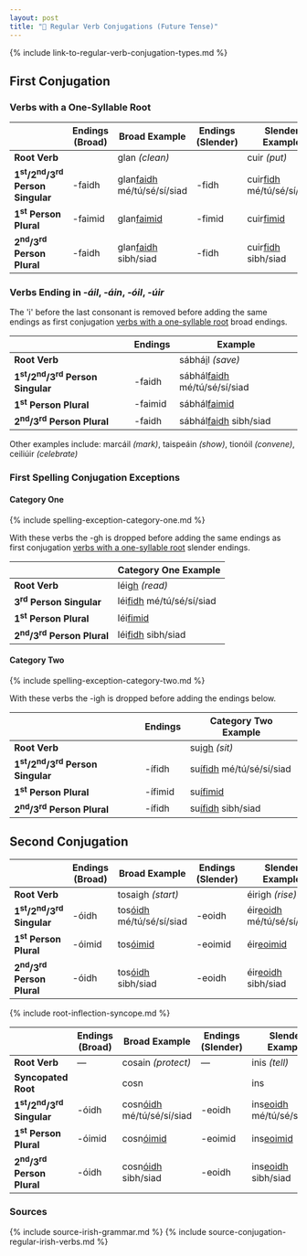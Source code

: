 ```yaml
---
layout: post
title: "🔮 Regular Verb Conjugations (Future Tense)"
---
```


{% include link-to-regular-verb-conjugation-types.md %}

## First Conjugation

### Verbs with a One-Syllable Root

|                                                                  | Endings (Broad) | Broad Example                     | Endings (Slender) | Slender Example                  |
| ---------------------------------------------------------------- | --------------- | --------------------------------- | ----------------- | -------------------------------- |
| **Root Verb**                                                    |                 | glan _(clean)_                    |                   | cuir _(put)_                     |
| **1<sup>st</sup>/2<sup>nd</sup>/3<sup>rd</sup> Person Singular** | -faidh          | glan<u>faidh</u> mé/tú/sé/sí/siad | -fidh             | cuir<u>fidh</u> mé/tú/sé/sí/siad |
| **1<sup>st</sup> Person Plural**                                 | -faimid         | glan<u>faimid</u>                 | -fimid            | cuir<u>fimid</u>                 |
| **2<sup>nd</sup>/3<sup>rd</sup> Person Plural**                  | -faidh          | glan<u>faidh</u> sibh/siad        | -fidh             | cuir<u>fidh</u> sibh/siad        |

### Verbs Ending in _-áil_, _-áin_, _-óil_, _-úir_

The 'i' before the last consonant is removed before adding the same endings as first conjugation [verbs with a one-syllable root](#verbs-with-a-one-syllable-root) broad endings.

|                                                                  | Endings | Example                             |
| ---------------------------------------------------------------- | ------- | ----------------------------------- |
| **Root Verb**                                                    |         | sábhá<u>i</u>l _(save)_             |
| **1<sup>st</sup>/2<sup>nd</sup>/3<sup>rd</sup> Person Singular** | -faidh  | sábhál<u>faidh</u> mé/tú/sé/sí/siad |
| **1<sup>st</sup> Person Plural**                                 | -faimid | sábhál<u>faimid</u>                 |
| **2<sup>nd</sup>/3<sup>rd</sup> Person Plural**                  | -faidh  | sábhál<u>faidh</u> sibh/siad        |

Other examples include: marcáil _(mark)_, taispeáin _(show)_, tionóil _(convene)_, ceiliúir _(celebrate)_

### First Spelling Conjugation Exceptions

#### Category One

{% include spelling-exception-category-one.md %}

With these verbs the -gh is dropped before adding the same endings as first conjugation [verbs with a one-syllable root](#verbs-with-a-one-syllable-root) slender endings.

|                                                 | Category One Example            |
| ----------------------------------------------- | ------------------------------- |
| **Root Verb**                                   | léi<u>gh</u> _(read)_           |
| **3<sup>rd</sup> Person Singular**              | léi<u>fidh</u> mé/tú/sé/sí/siad |
| **1<sup>st</sup> Person Plural**                | léi<u>fimid</u>                 |
| **2<sup>nd</sup>/3<sup>rd</sup> Person Plural** | léi<u>fidh</u> sibh/siad        |

#### Category Two

{% include spelling-exception-category-two.md %}

With these verbs the -igh is dropped before adding the endings below.

|                                                                  | Endings | Category Two Example            |
| ---------------------------------------------------------------- | ------- | ------------------------------- |
| **Root Verb**                                                    |         | su<u>igh</u> _(sit)_            |
| **1<sup>st</sup>/2<sup>nd</sup>/3<sup>rd</sup> Person Singular** | -ífidh  | su<u>ífidh</u> mé/tú/sé/sí/siad |
| **1<sup>st</sup> Person Plural**                                 | -ífimid | su<u>ífimid</u>                 |
| **2<sup>nd</sup>/3<sup>rd</sup> Person Plural**                  | -ífidh  | su<u>ífidh</u> sibh/siad        |

## Second Conjugation

|                                                           | Endings (Broad) | Broad Example                   | Endings (Slender) | Slender Example                  |
| --------------------------------------------------------- | --------------- | ------------------------------- | ----------------- | -------------------------------- |
| **Root Verb**                                             |                 | tosaigh _(start)_               |                   | éirigh _(rise)_                  |
| **1<sup>st</sup>/2<sup>nd</sup>/3<sup>rd</sup> Singular** | -óidh           | tos<u>óidh</u> mé/tú/sé/sí/siad | -eoidh            | éir<u>eoidh</u> mé/tú/sé/sí/siad |
| **1<sup>st</sup> Person Plural**                          | -óimid          | tos<u>óimid</u>                 | -eoimid           | éir<u>eoimid</u>                 |
| **2<sup>nd</sup>/3<sup>rd</sup> Person Plural**           | -óidh           | tos<u>óidh</u> sibh/siad        | -eoidh            | éir<u>eoidh</u> sibh/siad        |

{% include root-inflection-syncope.md %}

|                                                           | Endings (Broad) | Broad Example                    | Endings (Slender) | Slender Example                  |
| --------------------------------------------------------- | --------------- | -------------------------------- | ----------------- | -------------------------------- |
| **Root Verb**                                             | —               | cosain _(protect)_               | —                 | inis _(tell)_                    |
| **Syncopated Root**                                       |                 | cosn                             |                   | ins                              |
| **1<sup>st</sup>/2<sup>nd</sup>/3<sup>rd</sup> Singular** | -óidh           | cosn<u>óidh</u> mé/tú/sé/sí/siad | -eoidh            | ins<u>eoidh</u> mé/tú/sé/sí/siad |
| **1<sup>st</sup> Person Plural**                          | -óimid          | cosn<u>óimid</u>                 | -eoimid           | ins<u>eoimid</u>                 |
| **2<sup>nd</sup>/3<sup>rd</sup> Person Plural**           | -óidh           | cosn<u>óidh</u> sibh/siad        | -eoidh            | ins<u>eoidh</u> sibh/siad        |

### Sources

{% include source-irish-grammar.md %}
{% include source-conjugation-regular-irish-verbs.md %}
